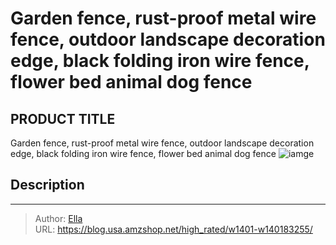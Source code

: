 # Garden fence, rust-proof metal wire fence, outdoor landscape decoration edge, black folding iron wire fence, flower bed animal dog fence


## PRODUCT TITLE 

Garden fence, rust-proof metal wire fence, outdoor landscape decoration edge, black folding iron wire fence, flower bed animal dog fence
![iamge](nan)

## Description














---

> Author: [Ella](https://blog.usa.amzshop.net/)  
> URL: https://blog.usa.amzshop.net/high_rated/w1401-w140183255/  

